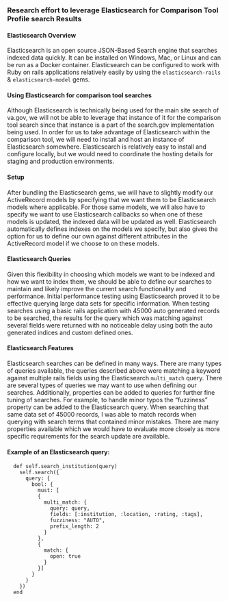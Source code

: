 ### Research effort to leverage Elasticsearch for Comparison Tool Profile search Results

#### Elasticsearch Overview
Elasticsearch is an open source JSON-Based Search engine that searches indexed data quickly. It can be installed on Windows, Mac, or Linux and can be run as a Docker container. Elasticsearch can be configured to work with Ruby on rails applications relatively easily by using the `elasticsearch-rails` & `elasticsearch-model` gems. 


#### Using Elasticsearch for comparison tool searches
Although Elasticsearch is technically being used for the main site search of va.gov, we will not be able to leverage that instance of it for the comparison tool search since that instance is a part of the search.gov implementation being used. In order for us to take advantage of Elasticsearch within the comparison tool, we will need to install and host an instance of Elasticsearch somewhere. Elasticsearch is relatively easy to install and configure locally, but we would need to coordinate the hosting details for staging and production environments.


#### Setup
After bundling the Elasticsearch gems, we will have to slightly modify our ActiveRecord models by specifying that we want them to be Elasticsearch models where applicable. For those same models, we will also have to specify we want to use Elasticsearch callbacks so when one of these models is updated, the indexed data will be updated as well. Elasticsearch automatically defines indexes on the models we specify, but also gives the option for us to define our own against different attributes in the ActiveRecord model if we choose to on these models. 

#### Elasticsearch Queries
Given this flexibility in choosing which models we want to be indexed and how we want to index them, we should be able to define our searches to maintain and likely improve the current search functionality and performance. Initial performance testing using Elasticsearch proved it to be effective querying large data sets for specific information. When testing searches using a basic rails application with 45000 auto generated records to be searched, the results for the query which was matching against several fields were returned with no noticeable delay using both the auto generated indices and custom defined ones.


#### Elasticsearch Features
Elasticsearch searches can be defined in many ways. There are many types of queries available, the queries described above were matching a keyword against multiple rails fields using the Elasticsearch `multi_match` query. There are several types of queries we may want to use when defining our searches. Additionally, properties can be added to queries for further fine tuning of searches. For example, to handle minor typos the “fuzziness” property can be added to the Elasticsearch query. When searching that same data set of 45000 records, I was able to match records when querying with search terms that contained minor mistakes. There are many properties available which we would have to evaluate more closely as more specific requirements for the search update are available.


#### Example of an Elasticsearch query:

```
  def self.search_institution(query)
    self.search({
      query: {
        bool: {
          must: [
          {
            multi_match: {
              query: query,
              fields: [:institution, :location, :rating, :tags],
              fuzziness: "AUTO",
              prefix_length: 2
            }
          },
          {
            match: {
              open: true
            }
          }]
        }
      }
    })
  end
```
